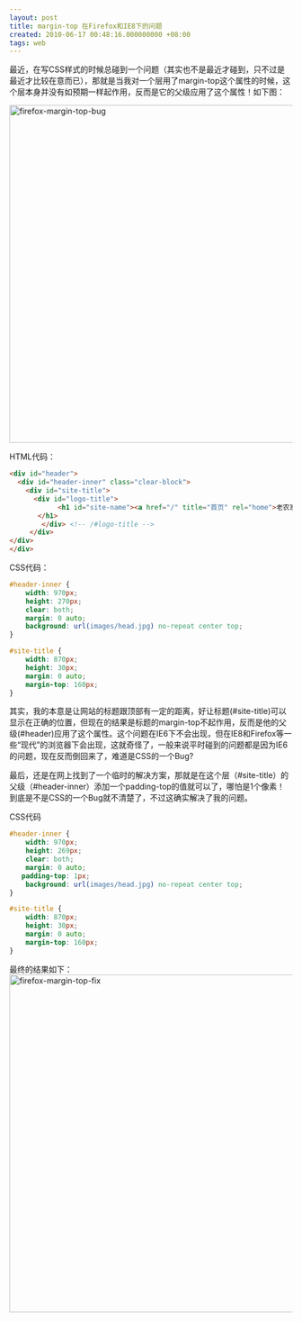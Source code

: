 ```yaml
---
layout: post
title: margin-top 在Firefox和IE8下的问题
created: 2010-06-17 00:48:16.000000000 +08:00
tags: web
---
```


最近，在写CSS样式的时候总碰到一个问题（其实也不是最近才碰到，只不过是最近才比较在意而已），那就是当我对一个层用了margin-top这个属性的时候，这个层本身并没有如预期一样起作用，反而是它的父级应用了这个属性！如下图：

<a href="/sites/default/files/u1/firefox-margin-top-bug.jpg">
<img alt="firefox-margin-top-bug" src="/sites/default/files/u1/firefox-margin-top-bug.jpg" style="border: 0px solid; margin: 0px; width: 600px;" /></a>

<!-- more -->

HTML代码：

```html
<div id="header">
  <div id="header-inner" class="clear-block"> 
    <div id="site-title">
      <div id="logo-title">
		    <h1 id="site-name"><a href="/" title="首页" rel="home">老农家的一亩三分地</a>
       </h1>
	    </div> <!-- /#logo-title -->
	 </div>
</div>
</div>
```

CSS代码：

```css
#header-inner {
    width: 970px;
    height: 270px;
    clear: both;
    margin: 0 auto;
    background: url(images/head.jpg) no-repeat center top;
}

#site-title {
    width: 870px;
    height: 30px;
    margin: 0 auto;
    margin-top: 160px;
}
```

其实，我的本意是让网站的标题跟顶部有一定的距离，好让标题(#site-title)可以显示在正确的位置，但现在的结果是标题的margin-top不起作用，反而是他的父级(#header)应用了这个属性。这个问题在IE6下不会出现，但在IE8和Firefox等一些“现代”的浏览器下会出现，这就奇怪了，一般来说平时碰到的问题都是因为IE6的问题，现在反而倒回来了，难道是CSS的一个Bug?

最后，还是在网上找到了一个临时的解决方案，那就是在这个层（#site-title）的父级（#header-inner）添加一个padding-top的值就可以了，哪怕是1个像素！到底是不是CSS的一个Bug就不清楚了，不过这确实解决了我的问题。

CSS代码

```css
#header-inner {
    width: 970px;
    height: 269px;
    clear: both;
    margin: 0 auto;
   padding-top: 1px;
    background: url(images/head.jpg) no-repeat center top;
}

#site-title {
    width: 870px;
    height: 30px;
    margin: 0 auto;
    margin-top: 160px;
}
```

最终的结果如下：  
<a href="/sites/default/files/u1/firefox-margin-top-fix.jpg">
<img alt="firefox-margin-top-fix" src="/sites/default/files/u1/firefox-margin-top-fix.jpg" style="border: 0px solid; margin: 0px; width: 600px;" /></a>
